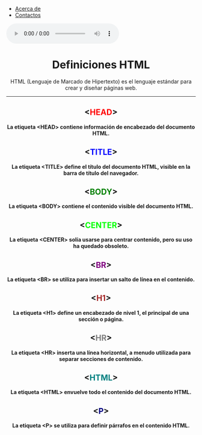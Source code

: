 <html lang="es">
<nav class="menu">
  <ul>
    <li><a href="file:///C:/Users/willi/Videos/Captures/acerca%20de%20mi.HTML">Acerca de</a></li>
    <li><a href="file:///C:/Users/willi/Downloads/pagina%20de%20servicio.HTML">Contactos</a></li>
  </ul>
</nav>
<!DOCTYPE html>
<html lang="es">
<body>
<!DOCTYPE html>
<html lang="es">
<head>
    <meta charset="UTF-8">
    <meta name="viewport" content="width=device-width, initial-scale=1.0">
</head>
<body>
    <audio controls>
        <source src="honored.mp3" type="audio/mpeg">
    </audio>
</body>
</html>

</body>
</html>
   <meta charset="UTF-8">
    <title>Definiciones HTML</title>
<body background="https://static.vecteezy.com/system/resources/previews/007/169/244/non_2x/seamless-pattern-with-cute-cats-head-cartoon-flat-design-on-pink-striped-background-vector.jpg"
</head>
<body>
    <center>
        <h1>Definiciones HTML</h1>
        <p>HTML (Lenguaje de Marcado de Hipertexto) es el lenguaje estándar para crear y diseñar páginas web.</p>
        <hr>
  <H2>&lt;<B><FONT COLOR="red">HEAD</FONT>&gt;</H2>
        <p>La etiqueta &lt;HEAD&gt; contiene información de encabezado del documento HTML.</p>
        <H2>&lt;<B><FONT COLOR="blue">TITLE</FONT>&gt;</H2>
        <p>La etiqueta &lt;TITLE&gt; define el título del documento HTML, visible en la barra de título del navegador.</p>
        <H2>&lt;<B><FONT COLOR="green">BODY</FONT>&gt;</H2>
        <p>La etiqueta &lt;BODY&gt; contiene el contenido visible del documento HTML.</p>
        <H2>&lt;<B><FONT COLOR="lime">CENTER</FONT>&gt;</H2>
        <p>La etiqueta &lt;CENTER&gt; solía usarse para centrar contenido, pero su uso ha quedado obsoleto.</p>
        <H2>&lt;<B><FONT COLOR="purple">BR</FONT>&gt;</H2>
        <p>La etiqueta &lt;BR&gt; se utiliza para insertar un salto de línea en el contenido.</p>
       <H2>&lt;<B><FONT COLOR="brown">H1</FONT>&gt;</H2>
        <p>La etiqueta &lt;H1&gt; define un encabezado de nivel 1, el principal de una sección o página.</p>
        <H2>&lt;<B><FONT COLOR="gray">HR</FONT>&gt;</H2>
        <p>La etiqueta &lt;HR&gt; inserta una línea horizontal, a menudo utilizada para separar secciones de contenido.</p>
        <H2>&lt;<B><FONT COLOR="teal">HTML</FONT>&gt;</H2>
        <p>La etiqueta &lt;HTML&gt; envuelve todo el contenido del documento HTML.</p>
        <H2>&lt;<B><FONT COLOR="navy">P</FONT>&gt;</H2>
        <p>La etiqueta &lt;P&gt; se utiliza para definir párrafos en el contenido HTML.</p>
        <br>
    </center>
</body>
</html>
